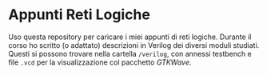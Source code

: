 # Appunti Reti Logiche
Uso questa repository per caricare i miei appunti di reti logiche.
Durante il corso ho scritto (o adattato) descrizioni in Verilog dei diversi moduli studiati.
Questi si possono trovare nella cartella `/verilog`, con annessi testbench e file `.vcd` per la visualizzazione col pacchetto *GTKWave*.
